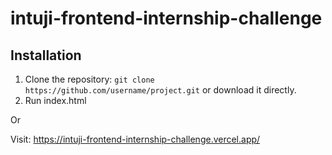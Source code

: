 # intuji-frontend-internship-challenge

## Installation

1. Clone the repository: `git clone https://github.com/username/project.git` or download it directly.
2. Run index.html

Or

Visit: https://intuji-frontend-internship-challenge.vercel.app/


